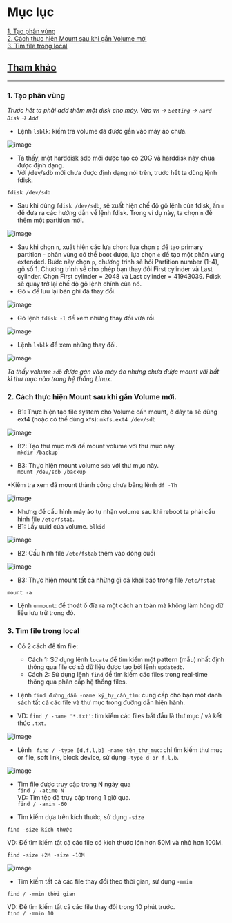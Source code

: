 # Mục lục      
[1. Tạo phân vùng](#1)     
[2. Cách thực hiện Mount sau khi gắn Volume mới](#2)    
[3. Tìm file trong local](#3)          

## [Tham khảo](#4)     

-----   

<a name='1'></a>      
### 1. Tạo phân vùng           

*Trước hết ta phải add thêm một disk cho máy. Vào `VM` -> `Setting` -> `Hard Disk` -> `Add`*       
- Lệnh `lsblk`: kiểm tra volume đã được gắn vào máy ảo chưa.     

![image](image/13.3.png)     

- Ta thấy, một harddisk sdb mới được tạo có 20G và harddisk này chưa được định dạng.      
- Với /dev/sdb mới chưa được định dạng nói trên, trước hết ta dùng lệnh fdisk.     
```  
fdisk /dev/sdb    
```     
- Sau khi dùng `fdisk /dev/sdb`, sẽ xuất hiện chế độ gõ lệnh của fdisk, ấn `m` để đưa ra các hướng dẫn về lệnh fdisk. Trong ví dụ này, ta chọn `n` để thêm một partition mới.    

![image](image/13.4.png)    

- Sau khi chọn `n`, xuất hiện các lựa chọn: lựa chọn `p` để tạo primary partition - phân vùng có thể boot được, lựa chọn `e` để tạo một phân vùng extended. Bước này chọn `p`, chương trình sẽ hỏi Partition number (1-4), gõ số 1. Chương trình sẽ cho phép bạn thay đổi First cylinder và Last cylinder. Chọn First cylinder = 2048 và Last cylinder = 41943039. Fdisk sẽ quay trở lại chế độ gõ lệnh chính của nó.    
- Gõ `w` để lưu lại bản ghi đã thay đổi.     

![image](image/13.5.png)    

- Gõ lệnh `fdisk -l` để xem những thay đổi vừa rồi.    

![image](image/13.6.png)    
- Lệnh `lsblk` để xem những thay đổi.  

![image](image/13.7.png)   

*Ta thấy volume `sdb` được gán vào máy ảo nhưng chưa được mount với bất kì thư mục nào trong hệ thống Linux*.     

<a name='2'></a>    
### 2. Cách thực hiện Mount sau khi gắn Volume mới.        

- B1: Thực hiện tạo file system cho Volume cần mount, ở đây ta sẽ dùng ext4 (hoặc có thể dùng xfs):   `mkfs.ext4 /dev/sdb`        

![image](image/13.8.png)    

- B2: Tạo thư mục mới để mount volume với thư mục này.   
`mkdir /backup`      

- B3: Thực hiện mount volume `sdb` với thư mục này.    
`mount /dev/sdb /backup`      


*Kiểm tra xem đã mount thành công chưa bằng lệnh `df -Th`      

![image](image/13.9.png)    

- Nhưng để cấu hình máy ảo tự nhận volume sau khi reboot ta phải cấu hình file `/etc/fstab`.    
- B1: Lấy uuid của volume.     `blkid`        

![image](image/14.0.png)     
- B2: Cấu hình file `/etc/fstab` thêm vào dòng cuối      

![image](image/14.1.png)     

- B3: Thực hiện mount tất cả những gì đã khai báo trong file `/etc/fstab`     
```   
mount -a
```     
- Lệnh `unmount`: để thoát ổ đĩa ra một cách an toàn mà không làm hỏng dữ liệu lưu trữ trong đó.    

<a name='3'></a>        
### 3. Tìm file trong local        

- Có 2 cách để tìm file:        
   - Cách 1: Sử dụng lệnh `locate` để tìm kiếm một pattern (mẫu) nhất định thông qua file cơ sở dữ liệu được tạo bởi lệnh `updatedb`.    
   - Cách 2: Sử dụng lệnh `find` để tìm kiếm các files trong real-time thông qua phân cấp hệ thống files.        

- Lệnh `find đường_dẫn -name ký_tự_cần_tìm`: cung cấp cho bạn một danh sách tất cả các file và thư mục trong đường dẫn hiện hành.  
- VD: `find / -name '*.txt'`: tìm kiếm các files bắt đầu là thư mục / và kết thúc `.txt`.        

![image](image/14.2.png)    

- Lệnh ` find / -type [d,f,l,b] -name tên_thư_mục`: chỉ tìm kiếm thư mục or file, soft link, block device, sử dụng `-type d or f,l,b`.        

![image](image/14.3.png)       

- Tìm file được truy cập trong N ngày qua    
`find / -atime N`      
VD: Tìm tệp đã truy cập trong 1 giờ qua.    
`find / -amin -60`       

- Tìm kiếm dựa trên kích thước, sử dụng `-size`     
```   
find -size kích thước    
```  
VD: Để tìm kiếm tất cả các file có kích thước lớn hơn 50M và nhỏ hơn 100M.    

`find -size +2M -size -10M`       

![image](image/14.4.png)      

- Tìm kiếm tất cả các file thay đổi theo thời gian, sử dụng `-mmin`      

```   
find / -mmin thời gian  
```    
VD: Để tìm kiếm tất cả các file thay đổi trong 10 phút trước.     
`find / -mmin 10`     












